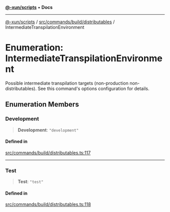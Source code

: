 [**@-xun/scripts**](../../../../../README.md) • **Docs**

***

[@-xun/scripts](../../../../../README.md) / [src/commands/build/distributables](../README.md) / IntermediateTranspilationEnvironment

# Enumeration: IntermediateTranspilationEnvironment

Possible intermediate transpilation targets (non-production
non-distributables). See this command's options configuration for details.

## Enumeration Members

### Development

> **Development**: `"development"`

#### Defined in

[src/commands/build/distributables.ts:117](https://github.com/Xunnamius/xscripts/blob/ca4900adafe61fe400aec55151e46f5130a666a6/src/commands/build/distributables.ts#L117)

***

### Test

> **Test**: `"test"`

#### Defined in

[src/commands/build/distributables.ts:118](https://github.com/Xunnamius/xscripts/blob/ca4900adafe61fe400aec55151e46f5130a666a6/src/commands/build/distributables.ts#L118)
